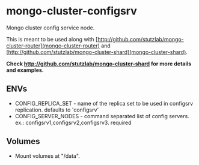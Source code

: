# mongo-cluster-configsrv

Mongo cluster config service node.

This is meant to be used along with [http://github.com/stutzlab/mongo-cluster-router](mongo-cluster-router) and [http://github.com/stutzlab/mongo-cluster-shard](mongo-cluster-shard).

**Check http://github.com/stutzlab/mongo-cluster-shard for more details and examples.**

## ENVs

* CONFIG_REPLICA_SET - name of the replica set to be used in configsrv replication. defaults to 'configsrv'
* CONFIG_SERVER_NODES - command separated list of config servers. ex.: configsrv1,configsrv2,configsrv3. required

## Volumes

* Mount volumes at "/data".
